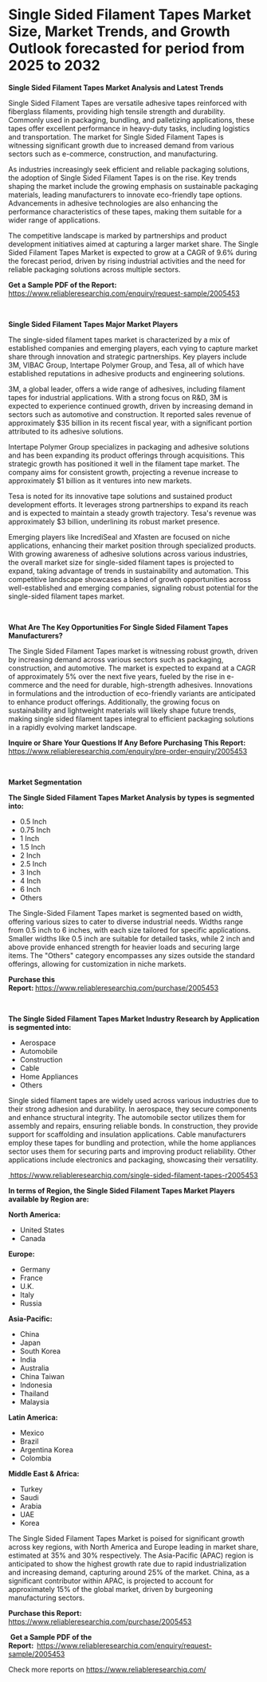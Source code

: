 <p><h1>Single Sided Filament Tapes Market Size, Market Trends, and Growth Outlook forecasted for period from 2025 to 2032</h1></p><p><strong>Single Sided Filament Tapes Market Analysis and Latest Trends</strong></p>
<p><p>Single Sided Filament Tapes are versatile adhesive tapes reinforced with fiberglass filaments, providing high tensile strength and durability. Commonly used in packaging, bundling, and palletizing applications, these tapes offer excellent performance in heavy-duty tasks, including logistics and transportation. The market for Single Sided Filament Tapes is witnessing significant growth due to increased demand from various sectors such as e-commerce, construction, and manufacturing.</p><p>As industries increasingly seek efficient and reliable packaging solutions, the adoption of Single Sided Filament Tapes is on the rise. Key trends shaping the market include the growing emphasis on sustainable packaging materials, leading manufacturers to innovate eco-friendly tape options. Advancements in adhesive technologies are also enhancing the performance characteristics of these tapes, making them suitable for a wider range of applications.</p><p>The competitive landscape is marked by partnerships and product development initiatives aimed at capturing a larger market share. The Single Sided Filament Tapes Market is expected to grow at a CAGR of 9.6% during the forecast period, driven by rising industrial activities and the need for reliable packaging solutions across multiple sectors.</p></p>
<p><strong>Get a Sample PDF of the Report:&nbsp;</strong> <a href="https://www.reliableresearchiq.com/enquiry/request-sample/2005453?utm_campaign=2458&utm_medium=2&utm_source=Github&utm_content=ia&utm_term=03042025&utm_id=single-sided-filament-tapes">https://www.reliableresearchiq.com/enquiry/request-sample/2005453</a></p>
<p>&nbsp;</p>
<p><strong>Single Sided Filament Tapes Major Market Players</strong></p>
<p><p>The single-sided filament tapes market is characterized by a mix of established companies and emerging players, each vying to capture market share through innovation and strategic partnerships. Key players include 3M, VIBAC Group, Intertape Polymer Group, and Tesa, all of which have established reputations in adhesive products and engineering solutions.</p><p>3M, a global leader, offers a wide range of adhesives, including filament tapes for industrial applications. With a strong focus on R&D, 3M is expected to experience continued growth, driven by increasing demand in sectors such as automotive and construction. It reported sales revenue of approximately $35 billion in its recent fiscal year, with a significant portion attributed to its adhesive solutions.</p><p>Intertape Polymer Group specializes in packaging and adhesive solutions and has been expanding its product offerings through acquisitions. This strategic growth has positioned it well in the filament tape market. The company aims for consistent growth, projecting a revenue increase to approximately $1 billion as it ventures into new markets.</p><p>Tesa is noted for its innovative tape solutions and sustained product development efforts. It leverages strong partnerships to expand its reach and is expected to maintain a steady growth trajectory. Tesa's revenue was approximately $3 billion, underlining its robust market presence.</p><p>Emerging players like IncrediSeal and Xfasten are focused on niche applications, enhancing their market position through specialized products. With growing awareness of adhesive solutions across various industries, the overall market size for single-sided filament tapes is projected to expand, taking advantage of trends in sustainability and automation. This competitive landscape showcases a blend of growth opportunities across well-established and emerging companies, signaling robust potential for the single-sided filament tapes market.</p></p>
<p>&nbsp;</p>
<p><strong>What Are The Key Opportunities For Single Sided Filament Tapes Manufacturers?</strong></p>
<p><p>The Single Sided Filament Tapes market is witnessing robust growth, driven by increasing demand across various sectors such as packaging, construction, and automotive. The market is expected to expand at a CAGR of approximately 5% over the next five years, fueled by the rise in e-commerce and the need for durable, high-strength adhesives. Innovations in formulations and the introduction of eco-friendly variants are anticipated to enhance product offerings. Additionally, the growing focus on sustainability and lightweight materials will likely shape future trends, making single sided filament tapes integral to efficient packaging solutions in a rapidly evolving market landscape.</p></p>
<p><strong>Inquire or Share Your Questions If Any Before Purchasing This Report:</strong> <a href="https://www.reliableresearchiq.com/enquiry/pre-order-enquiry/2005453?utm_campaign=2458&utm_medium=2&utm_source=Github&utm_content=ia&utm_term=03042025&utm_id=single-sided-filament-tapes">https://www.reliableresearchiq.com/enquiry/pre-order-enquiry/2005453</a></p>
<p>&nbsp;</p>
<p><strong>Market Segmentation</strong></p>
<p><strong>The Single Sided Filament Tapes Market Analysis by types is segmented into:</strong></p>
<p><ul><li>0.5 Inch</li><li>0.75 Inch</li><li>1 Inch</li><li>1.5 Inch</li><li>2 Inch</li><li>2.5 Inch</li><li>3 Inch</li><li>4 Inch</li><li>6 Inch</li><li>Others</li></ul></p>
<p><p>The Single-Sided Filament Tapes market is segmented based on width, offering various sizes to cater to diverse industrial needs. Widths range from 0.5 inch to 6 inches, with each size tailored for specific applications. Smaller widths like 0.5 inch are suitable for detailed tasks, while 2 inch and above provide enhanced strength for heavier loads and securing large items. The "Others" category encompasses any sizes outside the standard offerings, allowing for customization in niche markets.</p></p>
<p><strong>Purchase this Report:&nbsp;</strong><a href="https://www.reliableresearchiq.com/purchase/2005453?utm_campaign=2458&utm_medium=2&utm_source=Github&utm_content=ia&utm_term=03042025&utm_id=single-sided-filament-tapes">https://www.reliableresearchiq.com/purchase/2005453</a></p>
<p>&nbsp;</p>
<p><strong>The Single Sided Filament Tapes Market Industry Research by Application is segmented into:</strong></p>
<p><ul><li>Aerospace</li><li>Automobile</li><li>Construction</li><li>Cable</li><li>Home Appliances</li><li>Others</li></ul></p>
<p><p>Single sided filament tapes are widely used across various industries due to their strong adhesion and durability. In aerospace, they secure components and enhance structural integrity. The automobile sector utilizes them for assembly and repairs, ensuring reliable bonds. In construction, they provide support for scaffolding and insulation applications. Cable manufacturers employ these tapes for bundling and protection, while the home appliances sector uses them for securing parts and improving product reliability. Other applications include electronics and packaging, showcasing their versatility.</p></p>
<p><a href="https://www.reliableresearchiq.com/single-sided-filament-tapes-r2005453?utm_campaign=2458&utm_medium=2&utm_source=Github&utm_content=ia&utm_term=03042025&utm_id=single-sided-filament-tapes">&nbsp;https://www.reliableresearchiq.com/single-sided-filament-tapes-r2005453</a></p>
<p><strong>In terms of Region, the Single Sided Filament Tapes Market Players available by Region are:</strong></p>
<p>
    <p> <strong> North America: </strong>
        <ul>
            <li>United States</li>
            <li>Canada</li>
        </ul>
        </p> 
    <p> <strong> Europe: </strong>
        <ul>
            <li>Germany</li>
            <li>France</li>
            <li>U.K.</li>
            <li>Italy</li>
            <li>Russia</li>
        </ul>
        </p> 
    <p> <strong> Asia-Pacific: </strong>
        <ul>
            <li>China</li>
            <li>Japan</li>
            <li>South Korea</li>
            <li>India</li>
            <li>Australia</li>
            <li>China Taiwan</li>
            <li>Indonesia</li>
            <li>Thailand</li>
            <li>Malaysia</li>
        </ul>
        </p> 
    <p> <strong> Latin America: </strong>
        <ul>
            <li>Mexico</li>
            <li>Brazil</li>
            <li>Argentina Korea</li>
            <li>Colombia</li>
        </ul>
        </p> 
    <p> <strong> Middle East & Africa: </strong>
        <ul>
            <li>Turkey</li>
            <li>Saudi</li>
            <li>Arabia</li>
            <li>UAE</li>
            <li>Korea</li>
        </ul>
    </p>
    </p>
<p><p>The Single Sided Filament Tapes Market is poised for significant growth across key regions, with North America and Europe leading in market share, estimated at 35% and 30% respectively. The Asia-Pacific (APAC) region is anticipated to show the highest growth rate due to rapid industrialization and increasing demand, capturing around 25% of the market. China, as a significant contributor within APAC, is projected to account for approximately 15% of the global market, driven by burgeoning manufacturing sectors.</p></p>
<p><strong>Purchase this Report: </strong><a href="https://www.reliableresearchiq.com/purchase/2005453?utm_campaign=2458&utm_medium=2&utm_source=Github&utm_content=ia&utm_term=03042025&utm_id=single-sided-filament-tapes">https://www.reliableresearchiq.com/purchase/2005453</a></p>
<p>&nbsp;<strong>Get a Sample PDF of the Report:&nbsp;&nbsp;</strong><a href="https://www.reliableresearchiq.com/enquiry/request-sample/2005453?utm_campaign=2458&utm_medium=2&utm_source=Github&utm_content=ia&utm_term=03042025&utm_id=single-sided-filament-tapes">https://www.reliableresearchiq.com/enquiry/request-sample/2005453</a></p>
<p><strong></strong></p>
<p>Check more reports on <a href="https://www.reliableresearchiq.com/?utm_campaign=2458&utm_medium=2&utm_source=Github&utm_content=ia&utm_term=03042025&utm_id=single-sided-filament-tapes">https://www.reliableresearchiq.com/</a></p>